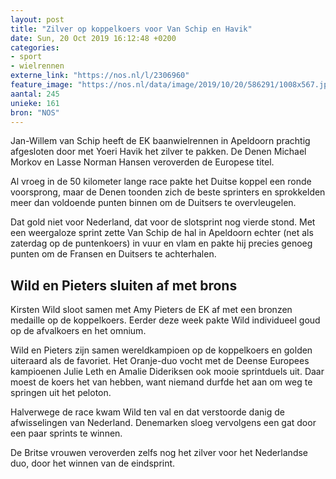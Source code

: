 ```yaml
---
layout: post
title: "Zilver op koppelkoers voor Van Schip en Havik"
date: Sun, 20 Oct 2019 16:12:48 +0200
categories: 
- sport 
- wielrennen 
externe_link: "https://nos.nl/l/2306960"
feature_image: "https://nos.nl/data/image/2019/10/20/586291/1008x567.jpg"
aantal: 245
unieke: 161
bron: "NOS"
---
```


<p>Jan-Willem van Schip heeft de EK baanwielrennen in Apeldoorn prachtig afgesloten door met Yoeri Havik het zilver te pakken. De Denen Michael Morkov en Lasse Norman Hansen veroverden de Europese titel.</p>
<p>Al vroeg in de 50 kilometer lange race pakte het Duitse koppel een ronde voorsprong, maar de Denen toonden zich de beste sprinters en sprokkelden meer dan voldoende punten binnen om de Duitsers te overvleugelen.</p>
<p>Dat gold niet voor Nederland, dat voor de slotsprint nog vierde stond. Met een weergaloze sprint zette Van Schip de hal in Apeldoorn echter (net als zaterdag op de puntenkoers) in vuur en vlam en pakte hij precies genoeg punten om de Fransen en Duitsers te achterhalen.</p>
<h2>Wild en Pieters sluiten af met brons</h2>
<p>Kirsten Wild sloot samen met Amy Pieters de EK af met een bronzen medaille op de koppelkoers. Eerder deze week pakte Wild individueel goud op de afvalkoers en het omnium.</p>
<p>Wild en Pieters zijn samen wereldkampioen op de koppelkoers en golden uiteraard als de favoriet. Het Oranje-duo vocht met de Deense Europees kampioenen Julie Leth en Amalie Dideriksen ook mooie sprintduels uit. Daar moest de koers het van hebben, want niemand durfde het aan om weg te springen uit het peloton.</p>
<p>Halverwege de race kwam Wild ten val en dat verstoorde danig de afwisselingen van Nederland. Denemarken sloeg vervolgens een gat door een paar sprints te winnen.</p>
<p>De Britse vrouwen veroverden zelfs nog het zilver voor het Nederlandse duo, door het winnen van de eindsprint.</p>

